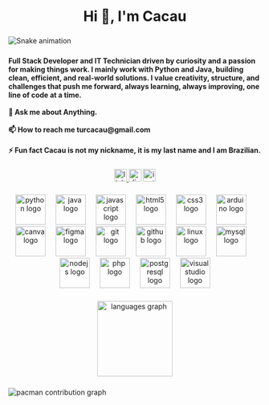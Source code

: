 <h1 align="center">Hi 👋, I'm Cacau</h1>

###

<img src="https://raw.githubusercontent.com/pycacau/pycacau/output/snake.svg" alt="Snake animation" />

###

<h4 align="left">Full Stack Developer and IT Technician driven by curiosity and a passion for making things work. I mainly work with Python and Java, building clean, efficient, and real-world solutions. I value creativity, structure, and challenges that push me forward, always learning, always improving, one line of code at a time.<br><br>💬 Ask me about Anything.<br><br>📫 How to reach me turcacau@gmail.com<br><br>⚡ Fun fact Cacau is not my nickname, it is my last name and I am Brazilian.</h4>

###

<div align="center">
  <a href="https://www.linkedin.com/in/arturcacau/" target="_blank">
    <img src="https://img.shields.io/static/v1?message=LinkedIn&logo=linkedin&label=Artur%20Cacau&color=0077B5&logoColor=white&labelColor=&style=for-the-badge" height="25" alt="linkedin logo"  />
  </a>
  <img src="https://img.shields.io/static/v1?message=Discord&logo=discord&label=TrCacau&color=7289DA&logoColor=white&labelColor=&style=for-the-badge" height="25" alt="discord logo"  />
  <a href="https://www.instagram.com/turkk.u/" target="_blank">
    <img src="https://img.shields.io/static/v1?message=Instagram&logo=instagram&label=turkk.u&color=E4405F&logoColor=white&labelColor=&style=for-the-badge" height="25" alt="instagram logo"  />
  </a>
</div>

###

<div align="center">
  <img src="https://skillicons.dev/icons?i=py" height="60" alt="python logo"  />
  <img width="12" />
  <img src="https://cdn.jsdelivr.net/gh/devicons/devicon/icons/java/java-original.svg" height="60" alt="java logo"  />
  <img width="12" />
  <img src="https://cdn.jsdelivr.net/gh/devicons/devicon/icons/javascript/javascript-plain.svg" height="60" alt="javascript logo"  />
  <img width="12" />
  <img src="https://cdn.jsdelivr.net/gh/devicons/devicon/icons/html5/html5-original.svg" height="60" alt="html5 logo"  />
  <img width="12" />
  <img src="https://cdn.jsdelivr.net/gh/devicons/devicon/icons/css3/css3-original.svg" height="60" alt="css3 logo"  />
  <img width="12" />
  <img src="https://cdn.jsdelivr.net/gh/devicons/devicon/icons/arduino/arduino-original.svg" height="60" alt="arduino logo"  />
  <img width="12" />
  <img src="https://cdn.jsdelivr.net/gh/devicons/devicon/icons/canva/canva-original.svg" height="60" alt="canva logo"  />
  <img width="12" />
  <img src="https://cdn.jsdelivr.net/gh/devicons/devicon/icons/figma/figma-original.svg" height="60" alt="figma logo"  />
  <img width="12" />
  <img src="https://cdn.jsdelivr.net/gh/devicons/devicon/icons/git/git-original.svg" height="60" alt="git logo"  />
  <img width="12" />
  <img src="https://cdn.jsdelivr.net/gh/devicons/devicon/icons/github/github-original.svg" height="60" alt="github logo"  />
  <img width="12" />
  <img src="https://cdn.jsdelivr.net/gh/devicons/devicon/icons/linux/linux-original.svg" height="60" alt="linux logo"  />
  <img width="12" />
  <img src="https://cdn.jsdelivr.net/gh/devicons/devicon/icons/mysql/mysql-original.svg" height="60" alt="mysql logo"  />
  <img width="12" />
  <img src="https://cdn.jsdelivr.net/gh/devicons/devicon/icons/nodejs/nodejs-original.svg" height="60" alt="nodejs logo"  />
  <img width="12" />
  <img src="https://cdn.jsdelivr.net/gh/devicons/devicon/icons/php/php-original.svg" height="60" alt="php logo"  />
  <img width="12" />
  <img src="https://cdn.jsdelivr.net/gh/devicons/devicon/icons/postgresql/postgresql-original.svg" height="60" alt="postgresql logo"  />
  <img width="12" />
  <img src="https://cdn.jsdelivr.net/gh/devicons/devicon/icons/visualstudio/visualstudio-plain.svg" height="60" alt="visualstudio logo"  />
</div>

###

<div align="center">
  <img src="https://github-readme-stats.vercel.app/api/top-langs?username=pycacau&locale=en&hide_title=false&layout=compact&card_width=320&langs_count=5&theme=radical&hide_border=false&order=2" height="150" alt="languages graph"  />
</div>

###

<picture>
  <source media="(prefers-color-scheme: dark)" srcset="https://raw.githubusercontent.com/pycacau/pycacau/output/pacman-contribution-graph-dark.svg">
  <source media="(prefers-color-scheme: light)" srcset="https://raw.githubusercontent.com/pycacau/pycacau/output/pacman-contribution-graph.svg">
  <img alt="pacman contribution graph" src="https://raw.githubusercontent.com/pycacau/pycacau/output/pacman-contribution-graph.svg">
</picture>

###

